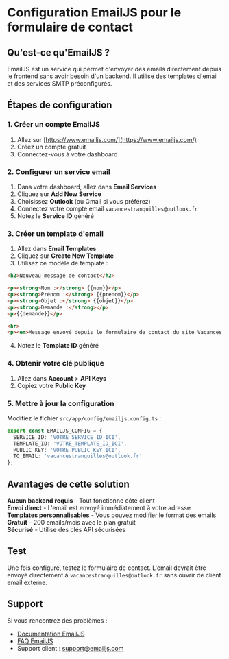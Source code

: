 # Configuration EmailJS pour le formulaire de contact

## Qu'est-ce qu'EmailJS ?

EmailJS est un service qui permet d'envoyer des emails directement depuis le frontend sans avoir besoin d'un backend. Il utilise des templates d'email et des services SMTP préconfigurés.

## Étapes de configuration

### 1. Créer un compte EmailJS

1. Allez sur [https://www.emailjs.com/](https://www.emailjs.com/)
2. Créez un compte gratuit
3. Connectez-vous à votre dashboard

### 2. Configurer un service email

1. Dans votre dashboard, allez dans **Email Services**
2. Cliquez sur **Add New Service**
3. Choisissez **Outlook** (ou Gmail si vous préférez)
4. Connectez votre compte email `vacancestranquilles@outlook.fr`
5. Notez le **Service ID** généré

### 3. Créer un template d'email

1. Allez dans **Email Templates**
2. Cliquez sur **Create New Template**
3. Utilisez ce modèle de template :

```html
<h2>Nouveau message de contact</h2>

<p><strong>Nom :</strong> {{nom}}</p>
<p><strong>Prénom :</strong> {{prenom}}</p>
<p><strong>Objet :</strong> {{objet}}</p>
<p><strong>Demande :</strong></p>
<p>{{demande}}</p>

<hr>
<p><em>Message envoyé depuis le formulaire de contact du site Vacances Tranquilles</em></p>
```

4. Notez le **Template ID** généré

### 4. Obtenir votre clé publique

1. Allez dans **Account** > **API Keys**
2. Copiez votre **Public Key**

### 5. Mettre à jour la configuration

Modifiez le fichier `src/app/config/emailjs.config.ts` :

```typescript
export const EMAILJS_CONFIG = {
  SERVICE_ID: 'VOTRE_SERVICE_ID_ICI',
  TEMPLATE_ID: 'VOTRE_TEMPLATE_ID_ICI',
  PUBLIC_KEY: 'VOTRE_PUBLIC_KEY_ICI',
  TO_EMAIL: 'vacancestranquilles@outlook.fr'
};
```

## Avantages de cette solution

**Aucun backend requis** - Tout fonctionne côté client  
**Envoi direct** - L'email est envoyé immédiatement à votre adresse  
**Templates personnalisables** - Vous pouvez modifier le format des emails  
**Gratuit** - 200 emails/mois avec le plan gratuit  
**Sécurisé** - Utilise des clés API sécurisées  

## Test

Une fois configuré, testez le formulaire de contact. L'email devrait être envoyé directement à `vacancestranquilles@outlook.fr` sans ouvrir de client email externe.

## Support

Si vous rencontrez des problèmes :
- [Documentation EmailJS](https://www.emailjs.com/docs/)
- [FAQ EmailJS](https://www.emailjs.com/faq/)
- Support client : support@emailjs.com
